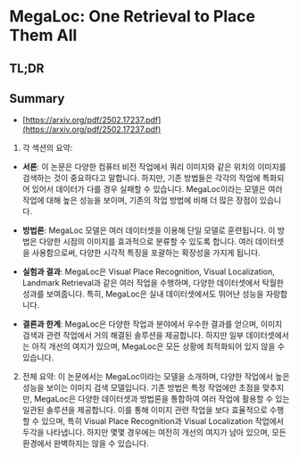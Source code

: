 # MegaLoc: One Retrieval to Place Them All
## TL;DR
## Summary
- [https://arxiv.org/pdf/2502.17237.pdf](https://arxiv.org/pdf/2502.17237.pdf)

1. 각 섹션의 요약:

- **서론**: 이 논문은 다양한 컴퓨터 비전 작업에서 쿼리 이미지와 같은 위치의 이미지를 검색하는 것이 중요하다고 말합니다. 하지만, 기존 방법들은 각각의 작업에 특화되어 있어서 데이터가 다를 경우 실패할 수 있습니다. MegaLoc이라는 모델은 여러 작업에 대해 높은 성능을 보이며, 기존의 작업 방법에 비해 더 많은 장점이 있습니다.

- **방법론**: MegaLoc 모델은 여러 데이터셋을 이용해 단일 모델로 훈련됩니다. 이 방법은 다양한 시점의 이미지를 효과적으로 분류할 수 있도록 합니다. 여러 데이터셋을 사용함으로써, 다양한 시각적 특징을 포괄하는 확장성을 가지게 됩니다.

- **실험과 결과**: MegaLoc은 Visual Place Recognition, Visual Localization, Landmark Retrieval과 같은 여러 작업을 수행하며, 다양한 데이터셋에서 탁월한 성과를 보여줍니다. 특히, MegaLoc은 실내 데이터셋에서도 뛰어난 성능을 자랑합니다.

- **결론과 한계**: MegaLoc은 다양한 작업과 분야에서 우수한 결과를 얻으며, 이미지 검색과 관련 작업에서 거의 해결된 솔루션을 제공합니다. 하지만 일부 데이터셋에서는 아직 개선의 여지가 있으며, MegaLoc은 모든 상황에 최적화되어 있지 않을 수 있습니다.

2. 전체 요약:
이 논문에서는 MegaLoc이라는 모델을 소개하며, 다양한 작업에서 높은 성능을 보이는 이미지 검색 모델입니다. 기존 방법은 특정 작업에만 초점을 맞추지만, MegaLoc은 다양한 데이터셋과 방법론을 통합하여 여러 작업에 활용할 수 있는 일관된 솔루션을 제공합니다. 이를 통해 이미지 관련 작업을 보다 효율적으로 수행할 수 있으며, 특히 Visual Place Recognition과 Visual Localization 작업에서 두각을 나타냅니다. 하지만 몇몇 경우에는 여전히 개선의 여지가 남아 있으며, 모든 환경에서 완벽하지는 않을 수 있습니다.
